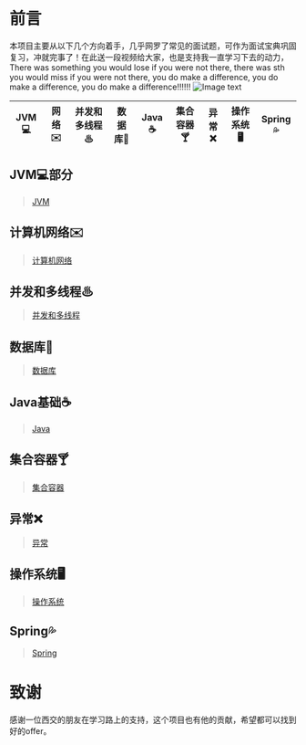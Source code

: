 # 前言

本项目主要从以下几个方向着手，几乎网罗了常见的面试题，可作为面试宝典巩固复习，冲就完事了！在此送一段视频给大家，也是支持我一直学习下去的动力，
There was something you would lose if you were not there, 
there was sth you would miss if you were not there, 
you do make a difference, 
you do make a difference,
you do make a difference!!!!!!
![Image text](https://mail.qq.com/cgi-bin/download?mailid=ZL2927-pASF~7UxGSaAUGE_wVTEHa4&filename=faith.png&sid=ljZh35G9e0TiNgdZ&type=json)


|  JVM💻  | 网络✉️  | 并发和多线程♨| 数据库💾  | Java ☕️  | 集合容器🍸 | 异常❌| 操作系统🖥  | Spring💦| 
|  ----  | ----  | ----  | ----  | ----  | ----  | ----  | ----  | ----  |

## JVM💻部分

> [JVM](https://github.com/whw19970927/-a-Java-book-/blob/master/JVM.md)

## 计算机网络✉️

> [计算机网络](https://github.com/whw19970927/JavaSecret/blob/master/Collections/CSnet.md)

## 并发和多线程♨

> [并发和多线程]()

## 数据库💾

> [数据库](https://github.com/whw19970927/JavaSecret/blob/master/Collections/MySQL%20&%20Redis.md)

## Java基础☕️

> [Java]()

## 集合容器🍸

> [集合容器]()

## 异常❌

> [异常]()

## 操作系统🖥

> [操作系统]()

## Spring💦

> [Spring]()


# 致谢

感谢一位西交的朋友在学习路上的支持，这个项目也有他的贡献，希望都可以找到好的offer。
